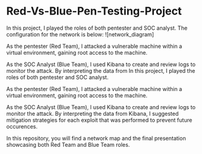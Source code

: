 # Red-Vs-Blue-Pen-Testing-Project

In this project, I played the roles of both pentester and SOC analyst. The configuration for the network is below:
![network_diagram]

As the pentester (Red Team), I attacked a vulnerable machine within a virtual environment, gaining root access to the machine.

As the SOC Analyst (Blue Team), I used Kibana to create and review logs to monitor the attack. By interpreting the data from
In this project, I played the roles of both pentester and SOC analyst. 

As the pentester (Red Team), I attacked a vulnerable machine within a virtual environment, gaining root access to the machine. 

As the SOC Analyst (Blue Team), I used Kibana to create and review logs to monitor the attack. By interpreting the data from 
Kibana, I suggested mitigation strategies for each exploit that was performed to prevent future occurences.

In this repository, you will find a network map and the final presentation showcasing both Red Team and Blue Team roles.
